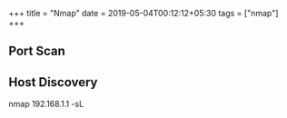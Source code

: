 +++
title = "Nmap"
date = 2019-05-04T00:12:12+05:30
tags = ["nmap"]
+++

## Port Scan

## Host Discovery

nmap 192.168.1.1 -sL 